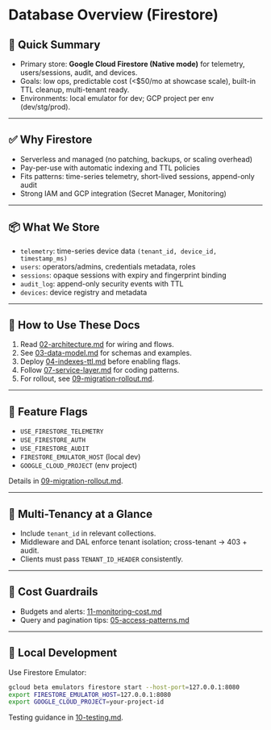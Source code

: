 # Database Overview (Firestore)

## 🎯 Quick Summary

- Primary store: **Google Cloud Firestore (Native mode)** for telemetry, users/sessions, audit, and devices.
- Goals: low ops, predictable cost (<$50/mo at showcase scale), built-in TTL cleanup, multi-tenant ready.
- Environments: local emulator for dev; GCP project per env (dev/stg/prod).

---

## ✅ Why Firestore

- Serverless and managed (no patching, backups, or scaling overhead)
- Pay-per-use with automatic indexing and TTL policies
- Fits patterns: time-series telemetry, short-lived sessions, append-only audit
- Strong IAM and GCP integration (Secret Manager, Monitoring)

---

## 📦 What We Store

- `telemetry`: time-series device data `(tenant_id, device_id, timestamp_ms)`
- `users`: operators/admins, credentials metadata, roles
- `sessions`: opaque sessions with expiry and fingerprint binding
- `audit_log`: append-only security events with TTL
- `devices`: device registry and metadata

---

## 🧭 How to Use These Docs

1. Read [02-architecture.md](02-architecture.md) for wiring and flows.
2. See [03-data-model.md](03-data-model.md) for schemas and examples.
3. Deploy [04-indexes-ttl.md](04-indexes-ttl.md) before enabling flags.
4. Follow [07-service-layer.md](07-service-layer.md) for coding patterns.
5. For rollout, see [09-migration-rollout.md](09-migration-rollout.md).

---

## 🚩 Feature Flags

- `USE_FIRESTORE_TELEMETRY`
- `USE_FIRESTORE_AUTH`
- `USE_FIRESTORE_AUDIT`
- `FIRESTORE_EMULATOR_HOST` (local dev)
- `GOOGLE_CLOUD_PROJECT` (env project)

Details in [09-migration-rollout.md](09-migration-rollout.md).

---

## 🔐 Multi-Tenancy at a Glance

- Include `tenant_id` in relevant collections.
- Middleware and DAL enforce tenant isolation; cross-tenant → 403 + audit.
- Clients must pass `TENANT_ID_HEADER` consistently.

---

## 💸 Cost Guardrails

- Budgets and alerts: [11-monitoring-cost.md](11-monitoring-cost.md)
- Query and pagination tips: [05-access-patterns.md](05-access-patterns.md)

---

## 🧪 Local Development

Use Firestore Emulator:

```bash
gcloud beta emulators firestore start --host-port=127.0.0.1:8080
export FIRESTORE_EMULATOR_HOST=127.0.0.1:8080
export GOOGLE_CLOUD_PROJECT=your-project-id
```

Testing guidance in [10-testing.md](10-testing.md).
